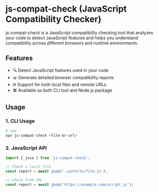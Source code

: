 # js-compat-check (JavaScript Compatibility Checker)

js-compat-check is a JavaScript compatibility checking tool that analyzes your code to detect JavaScript features and helps you understand compatibility across different browsers and runtime environments.

## Features

- 🔍 Detect JavaScript features used in your code
- 📊 Generate detailed browser compatibility reports
- 🌐 Support for both local files and remote URLs
- 🛠️ Available as both CLI tool and Node.js package

## Usage

### 1. CLI Usage

```bash
# npm
npx js-compat-check <file-or-url>
```

### 2. JavaScript API

```javascript
import { jsco } from 'js-compat-check';

// Check a local file
const report = await jsco('./path/to/file.js');

// Check from URL
const report = await jsco('https://example.com/script.js');
```